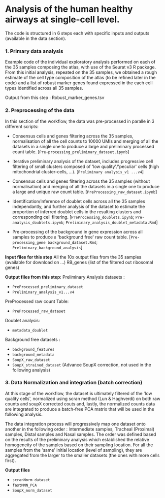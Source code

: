 # Analysis of the human healthy airways at single-cell level.
The code is structured in 6 steps each with specific inputs and outputs (available in the data section).

### 1. Primary data analysis
Example code of the individual exploratory analysis performed on each of the 35 samples composing the atlas, with use of the Seurat v3 R package. From this initial analysis, repeated on the 35 samples, we obtained a rough estimate of the cell type composition of the atlas (to be refined later in the code) and a list of robust marker genes found expressed in the each cell types identified across all 35 samples.

Output from this step : Robust_marker_genes.tsv

### 2. Preprocessing of the data
In this section of the workflow, the data was pre-processed in paralle in 3 different scripts: 

   - Consensus cells and genes filtering across the 35 samples, normalisation of all the cell counts to 10000 UMIs and merging of all the datasets in a single one to produce a large and preliminary processed count table. [`Pre-processing_preliminary_dataset.ipynb`] 

   - Iterative preliminary analysis of the dataset, includes progressive cell filtering of small clusters composed of 'low quality'/'peculiar' cells (high mitochondrial cluster-cells, ...). [`Preliminary analysis_v1 ...v4`]
    
   - Consensus cells and genes filtering across the 35 samples (without normalisation) and merging of all the datasets in a single one to produce a large and unique raw count table. [`PreProcessing_raw_dataset.ipynb`]

   - Identification/Inference of doublet cells across all the 35 samples independantly, and further analysis of the dataset to estimate the proportion of inferred doublet cells in the resulting clusters and corresponding cell filtering. [`PreProcessing_doublets.ipynb`; `Pre-analysis_doublets.ipynb`; `Preliminary_analysis_doublet_metadata.Rmd`]   
    
   - Pre-processing of the background in gene expression across all samples to produce a 'background free' raw count table. [`Pre-processing_gene background_dataset.Rmd`; `Preliminary_background_analysis`]
   
**Input files for this step**
All the 10x output files from the 35 samples (available for download on ...)
RB_genes (list of the filtered out ribosomal genes)
   
**Output files from this step:**
Preliminary Analysis datasets :
  - `PreProcessed_preliminary_dataset`
  - `Preliminary_analysis_v1...v4`

PreProcessed raw count Table:
  - `PreProcessed_raw_dataset`
  
Doublet analysis:
  - `metadata_doublet`
  
Background free datasets :
  - `background_features`
  - `background_metadata`
  - `SoupX_raw_dataset`
  - `SoupX_strained_dataset` (Advance SoupX correction, not used in the following analysis)
  
### 3. Data Normalization and integration (batch correction)

At this stage of the workflow, the dataset is ultimately filtered of the 'low quality cells', normalized using scran method (Lun & Haghverdi) on both raw counts and soupX corrected couts and, lastly, the normalized counts data are integrated to produce a batch-free PCA matrix that will be used in the following analysis.

The data integration process will progressively map one dataset onto another in the following order :
Intermediate samples, Tracheal (Proximal) samples, Distal samples and Nasal samples. The order was defined based on the results of the preliminary analysis which established the relative homogeneity of the samples based on their sampling location. For all the samples from the 'same' initial location (level of sampling), they are aggregated from the larger to the smaller datasets (the ones with more cells first).

**Output files**
  - `scranNorm_dataset`
  - `fastMNN_PCA`
  - `SoupX_norm_dataset`




